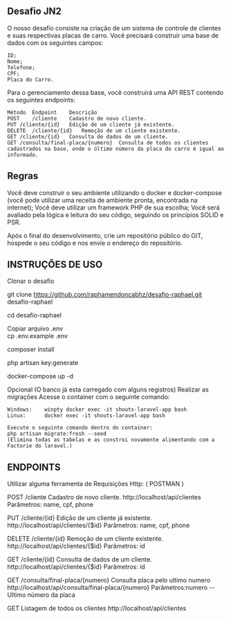 
## Desafio JN2 

O nosso desafio consiste na criação de um sistema de controle de clientes e suas respectivas placas de carro.
Você precisará construir uma base de dados com os seguintes campos:

	ID;
	Nome;
	Telefone;
	CPF;
	Placa do Carro.

Para o gerenciamento dessa base, você construirá uma API REST contendo os seguintes endpoints:

	Método	Endpoint	Descrição
	POST	/cliente	Cadastro de novo cliente. 
	PUT	/cliente/{id}	Edição de um cliente já existente.
	DELETE	/cliente/{id}	Remoção de um cliente existente.
	GET	/cliente/{id}	Consulta de dados de um cliente.
	GET	/consulta/final-placa/{numero}	Consulta de todos os clientes cadastrados na base, onde o último número da placa do carro é igual ao informado.


## Regras 

Você deve construir o seu ambiente utilizando o docker e docker-compose (você pode utilizar uma receita de ambiente pronta, encontrada na internet);
Você deve utilizar um framework PHP de sua escolha;
Você será avaliado pela lógica e leitura do seu código, seguindo os princípios SOLID e PSR.

Após o final do desenvolvimento, crie um repositório público do GIT, hospede o seu código e nos envie o endereço do repositório.


## INSTRUÇÕES DE USO  

Clonar o desafio

git clone  https://github.com/raphamendoncabhz/desafio-raphael.git desafio-raphael

cd desafio-raphael

Copiar arquivo .env  
	cp .env.example .env

composer install

php artisan key:generate

docker-compose up -d


Opcional (O banco já esta carregado com alguns registros)
	Realizar as migrações
	Acesse o container com o seguinte comando: 

	Windows: 	winpty docker exec -it shouts-laravel-app bash
	Linux: 		docker exec -it shouts-laravel-app bash

	Execute o seguinte comando dentro do container:
	php artisan migrate:fresh --seed
	(Elimina todas as tabelas e as constroi novamente alimentando com a Factorie do laravel.)



## ENDPOINTS 

Utilizar alguma ferramenta de Requisições Http: ( POSTMAN )

POST	/cliente	Cadastro de novo cliente. 
http://localhost/api/clientes 
Parâmetros: name, cpf, phone

PUT	/cliente/{id}	Edição de um cliente já existente.
http://localhost/api/clientes/{$id}
Parâmetros: name, cpf, phone

DELETE	/cliente/{id}	Remoção de um cliente existente.
http://localhost/api/clientes/{$id}
Parâmetros: id

GET	/cliente/{id}	Consulta de dados de um cliente.
http://localhost/api/clientes/{$id}
Parâmetros: id

GET	/consulta/final-placa/{numero} Consulta placa pelo ultimo numero 
http://localhost/api/consulta/final-placa/{numero}
Parâmetros:numero -- Ultimo número da placa

GET Listagem de todos os clientes
http://localhost/api/clientes


